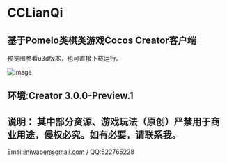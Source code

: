 # CCLianQi
基于Pomelo类棋类游戏Cocos Creator客户端
----
预览图参看u3d版本，也可直接下载运行。

![image](https://github.com/iniwap/CCLianQiClient/blob/main/screenshots/1.jpg)

环境:Creator 3.0.0-Preview.1 
---
说明：
其中部分资源、游戏玩法（原创）严禁用于商业用途，侵权必究。如有必要，请联系我。
---
Email:iniwaper@gmail.com / QQ:522765228  
